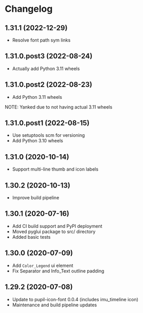 # Changelog

## 1.31.1 (2022-12-29)
- Resolve font path sym links

## 1.31.0.post3 (2022-08-24)
- Actually add Python 3.11 wheels

## 1.31.0.post2 (2022-08-23)
- Add Python 3.11 wheels

NOTE: Yanked due to not having actual 3.11 wheels

## 1.31.0.post1 (2022-08-15)
- Use setuptools scm for versioning
- Add Python 3.10 wheels

## 1.31.0 (2020-10-14)
- Support multi-line thumb and icon labels

## 1.30.2 (2020-10-13)
- Improve build pipeline

## 1.30.1 (2020-07-16)
- Add CI build support and PyPI deployment
- Moved pyglui package to src/ directory
- Added basic tests

## 1.30.0 (2020-07-09)
- Add `Color_Legend` ui element
- Fix Separator and Info_Text outline padding

## 1.29.2 (2020-07-08)
- Update to pupil-icon-font 0.0.4 (includes imu_timeline icon)
- Maintenance and build pipeline updates

